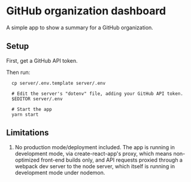 # GitHub organization dashboard

A simple app to show a summary for a GitHub organization.

## Setup

First, get a GitHub API token.

Then run:

```
  cp server/.env.template server/.env

  # Edit the server's "dotenv" file, adding your GitHub API token.
  $EDITOR server/.env

  # Start the app
  yarn start
```

## Limitations

1. No production mode/deployment included. The app is running in development mode, via
   create-react-app's proxy, which means non-optimized front-end builds only, and API requests
   proxied through a webpack dev server to the node server, which itself is running in development
   mode under nodemon.
